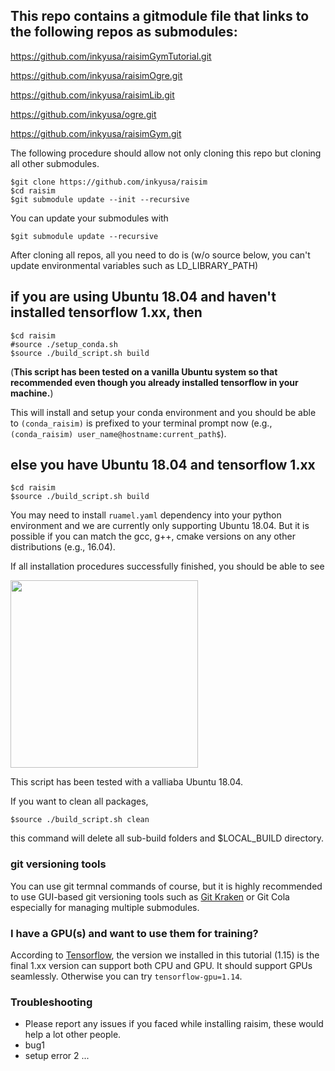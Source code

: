 ## This repo contains a gitmodule file that links to the following repos as submodules:

https://github.com/inkyusa/raisimGymTutorial.git

https://github.com/inkyusa/raisimOgre.git

https://github.com/inkyusa/raisimLib.git

https://github.com/inkyusa/ogre.git

https://github.com/inkyusa/raisimGym.git

The following procedure should allow not only cloning this repo but cloning all other submodules.

```
$git clone https://github.com/inkyusa/raisim
$cd raisim
$git submodule update --init --recursive
```
You can update your submodules with
```
$git submodule update --recursive
```

After cloning all repos, all you need to do is (w/o source below, you can't update environmental variables such as LD_LIBRARY_PATH)

## if you are using Ubuntu 18.04 and haven't installed tensorflow 1.xx, then

```
$cd raisim
#source ./setup_conda.sh
$source ./build_script.sh build
```
(**This script has been tested on a vanilla Ubuntu system so that recommended even though you already installed tensorflow in your machine.**)

This will install and setup your conda environment and you should be able to `(conda_raisim)` is prefixed to your terminal prompt now (e.g., `(conda_raisim) user_name@hostname:current_path$`).

## else you have Ubuntu 18.04 and tensorflow 1.xx

```
$cd raisim
$source ./build_script.sh build
```
You may need to install `ruamel.yaml` dependency into your python environment and we are currently only supporting Ubuntu 18.04. But it is possible if you can match the gcc, g++, cmake versions on any other distributions (e.g., 16.04).


If all installation procedures successfully finished, you should be able to see

<img src="http://drive.google.com/uc?export=view&id=1f4qj2jbs5RuAC8OaSyupXUAFWPfWVj1B" height=300px>

This script has been tested with a valliaba Ubuntu 18.04.


If you want to clean all packages,

```
$source ./build_script.sh clean
```
this command will delete all sub-build folders and $LOCAL_BUILD directory.

### git versioning tools

You can use git termnal commands of course, but it is highly recommended to use GUI-based git versioning tools such as [Git Kraken](https://www.gitkraken.com/) or Git Cola especially for managing multiple submodules.

### I have a GPU(s) and want to use them for training?
According to [Tensorflow](https://www.tensorflow.org/install/pip), the version we installed in this tutorial (1.15) is the final 1.xx version can support both CPU and GPU. It should support GPUs seamlessly. Otherwise you can try `tensorflow-gpu=1.14`.

### Troubleshooting
* Please report any issues if you faced while installing raisim, these would help a lot other people.
* bug1
* setup error 2 ... 

